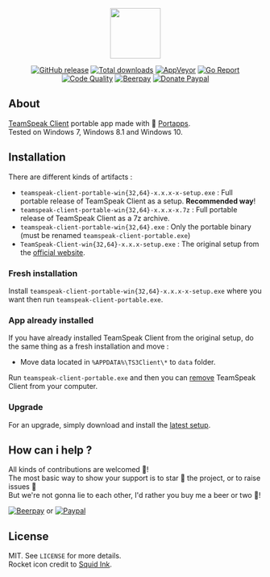 <p align="center"><a href="https://github.com/portapps/teamspeak-client-portable" target="_blank"><img width="100" src="https://github.com/portapps/teamspeak-client-portable/blob/master/res/papp.png"></a></p>

<p align="center">
  <a href="https://github.com/portapps/teamspeak-client-portable/releases/latest"><img src="https://img.shields.io/github/release/portapps/teamspeak-client-portable.svg?style=flat-square" alt="GitHub release"></a>
  <a href="https://github.com/portapps/teamspeak-client-portable/releases/latest"><img src="https://img.shields.io/github/downloads/portapps/teamspeak-client-portable/total.svg?style=flat-square" alt="Total downloads"></a>
  <a href="https://ci.appveyor.com/project/crazy-max/teamspeak-client-portable"><img src="https://img.shields.io/appveyor/ci/crazy-max/teamspeak-client-portable.svg?style=flat-square" alt="AppVeyor"></a>
  <a href="https://goreportcard.com/report/github.com/portapps/teamspeak-client-portable"><img src="https://goreportcard.com/badge/github.com/portapps/teamspeak-client-portable?style=flat-square" alt="Go Report"></a>
  <a href="https://www.codacy.com/app/portapps/teamspeak-client-portable"><img src="https://img.shields.io/codacy/grade/ed37fe9f437945079bd306ef1e871652.svg?style=flat-square" alt="Code Quality"></a>
  <a href="https://beerpay.io/portapps/portapps"><img src="https://img.shields.io/beerpay/portapps/portapps.svg?style=flat-square" alt="Beerpay"></a>
  <a href="https://www.paypal.com/cgi-bin/webscr?cmd=_s-xclick&hosted_button_id=WQD7AQGPDEPSG"><img src="https://img.shields.io/badge/donate-paypal-7057ff.svg?style=flat-square" alt="Donate Paypal"></a>
</p>

## About

[TeamSpeak Client](https://www.teamspeak.com) portable app made with 🚀 [Portapps](https://github.com/portapps).<br />
Tested on Windows 7, Windows 8.1 and Windows 10.

## Installation

There are different kinds of artifacts :

* `teamspeak-client-portable-win{32,64}-x.x.x-x-setup.exe` : Full portable release of TeamSpeak Client as a setup. **Recommended way**!
* `teamspeak-client-portable-win{32,64}-x.x.x-x.7z` : Full portable release of TeamSpeak Client as a 7z archive.
* `teamspeak-client-portable-win{32,64}.exe` : Only the portable binary (must be renamed `teamspeak-client-portable.exe`)
* `TeamSpeak-Client-win{32,64}-x.x.x-setup.exe` : The original setup from the [official website](https://www.teamspeak.com/en/downloads.html#client).

### Fresh installation

Install `teamspeak-client-portable-win{32,64}-x.x.x-x-setup.exe` where you want then run `teamspeak-client-portable.exe`.

### App already installed

If you have already installed TeamSpeak Client from the original setup, do the same thing as a fresh installation and move :

* Move data located in `%APPDATA%\TS3Client\*` to `data` folder.

Run `teamspeak-client-portable.exe` and then you can [remove](https://support.microsoft.com/en-us/instantanswers/ce7ba88b-4e95-4354-b807-35732db36c4d/repair-or-remove-programs) TeamSpeak Client from your computer.

### Upgrade

For an upgrade, simply download and install the [latest setup](https://github.com/portapps/teamspeak-client-portable/releases/latest).

## How can i help ?

All kinds of contributions are welcomed :raised_hands:!<br />
The most basic way to show your support is to star :star2: the project, or to raise issues :speech_balloon:<br />
But we're not gonna lie to each other, I'd rather you buy me a beer or two :beers:!

[![Beerpay](https://beerpay.io/portapps/portapps/badge.svg?style=beer-square)](https://beerpay.io/portapps/portapps)
or [![Paypal](https://cdn.rawgit.com/portapps/portapps/master/res/paypal.svg)](https://www.paypal.com/cgi-bin/webscr?cmd=_s-xclick&hosted_button_id=WQD7AQGPDEPSG)

## License

MIT. See `LICENSE` for more details.<br />
Rocket icon credit to [Squid Ink](http://thesquid.ink).
